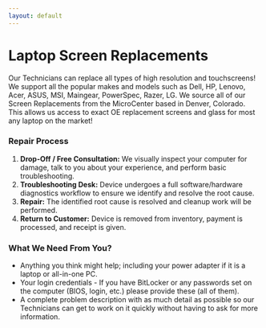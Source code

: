 ```yaml
---
layout: default
---
```

# Laptop Screen Replacements

Our Technicians can replace all types of high resolution and touchscreens! We support all the popular makes and models such as Dell, HP, Lenovo, Acer, ASUS, MSI, Maingear, PowerSpec, Razer, LG. We source all of our Screen Replacements from the MicroCenter based in Denver, Colorado. This allows us access to exact OE replacement screens and glass for most any laptop on the market!

### Repair Process

1. **Drop-Off / Free Consultation:** We visually inspect your computer for damage, talk to you about your experience, and perform basic troubleshooting.
1. **Troubleshooting Desk:** Device undergoes a full software/hardware diagnostics workflow to ensure we identify and resolve the root cause.
1. **Repair:** The identified root cause is resolved and cleanup work will be performed.
1. **Return to Customer:** Device is removed from inventory, payment is processed, and receipt is given.

### What We Need From You?

- Anything you think might help; including your power adapter if it is a laptop or all-in-one PC.
- Your login credentials - If you have BitLocker or any passwords set on the computer (BIOS, login, etc.) please provide these (all of them).
- A complete problem description with as much detail as possible so our Technicians can get to work on it quickly without having to ask for more information.
